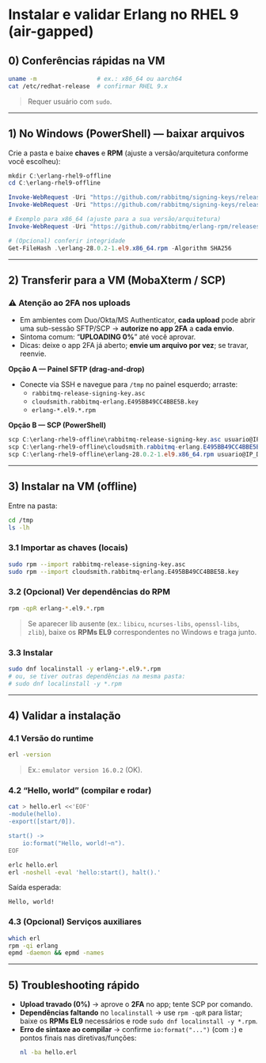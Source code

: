 # Instalar e validar **Erlang** no RHEL 9 (air-gapped)

## 0) Conferências rápidas na VM
```bash
uname -m                 # ex.: x86_64 ou aarch64
cat /etc/redhat-release  # confirmar RHEL 9.x
```
> Requer usuário com `sudo`.

---

## 1) No Windows (PowerShell) — baixar arquivos
Crie a pasta e baixe **chaves** e **RPM** (ajuste a versão/arquitetura conforme você escolheu):
```powershell
mkdir C:\erlang-rhel9-offline
cd C:\erlang-rhel9-offline

Invoke-WebRequest -Uri "https://github.com/rabbitmq/signing-keys/releases/download/3.0/rabbitmq-release-signing-key.asc" -OutFile "rabbitmq-release-signing-key.asc"
Invoke-WebRequest -Uri "https://github.com/rabbitmq/signing-keys/releases/download/3.0/cloudsmith.rabbitmq-erlang.E495BB49CC4BBE5B.key" -OutFile "cloudsmith.rabbitmq-erlang.E495BB49CC4BBE5B.key"

# Exemplo para x86_64 (ajuste para a sua versão/arquitetura)
Invoke-WebRequest -Uri "https://github.com/rabbitmq/erlang-rpm/releases/download/v28.0.2/erlang-28.0.2-1.el9.x86_64.rpm" -OutFile "erlang-28.0.2-1.el9.x86_64.rpm"

# (Opcional) conferir integridade
Get-FileHash .\erlang-28.0.2-1.el9.x86_64.rpm -Algorithm SHA256
```

---

## 2) Transferir para a VM (MobaXterm / SCP)

### ⚠️ Atenção ao **2FA** nos uploads
- Em ambientes com Duo/Okta/MS Authenticator, **cada upload** pode abrir uma sub-sessão SFTP/SCP → **autorize no app 2FA** a **cada envio**.  
- Sintoma comum: “**UPLOADING 0%**” até você aprovar.  
- Dicas: deixe o app 2FA já aberto; **envie um arquivo por vez**; se travar, reenvie.

**Opção A — Painel SFTP (drag-and-drop)**
- Conecte via SSH e navegue para `/tmp` no painel esquerdo; arraste:
  - `rabbitmq-release-signing-key.asc`
  - `cloudsmith.rabbitmq-erlang.E495BB49CC4BBE5B.key`
  - `erlang-*.el9.*.rpm`

**Opção B — SCP (PowerShell)**
```powershell
scp C:\erlang-rhel9-offline\rabbitmq-release-signing-key.asc usuario@IP_DO_SERVIDOR:/tmp/
scp C:\erlang-rhel9-offline\cloudsmith.rabbitmq-erlang.E495BB49CC4BBE5B.key usuario@IP_DO_SERVIDOR:/tmp/
scp C:\erlang-rhel9-offline\erlang-28.0.2-1.el9.x86_64.rpm usuario@IP_DO_SERVIDOR:/tmp/
```

---

## 3) Instalar na VM (offline)
Entre na pasta:
```bash
cd /tmp
ls -lh
```

### 3.1 Importar as chaves (locais)
```bash
sudo rpm --import rabbitmq-release-signing-key.asc
sudo rpm --import cloudsmith.rabbitmq-erlang.E495BB49CC4BBE5B.key
```

### 3.2 (Opcional) Ver dependências do RPM
```bash
rpm -qpR erlang-*.el9.*.rpm
```
> Se aparecer lib ausente (ex.: `libicu`, `ncurses-libs`, `openssl-libs`, `zlib`), baixe os **RPMs EL9** correspondentes no Windows e traga junto.

### 3.3 Instalar
```bash
sudo dnf localinstall -y erlang-*.el9.*.rpm
# ou, se tiver outras dependências na mesma pasta:
# sudo dnf localinstall -y *.rpm
```

---

## 4) **Validar a instalação**

### 4.1 Versão do runtime
```bash
erl -version
```
> Ex.: `emulator version 16.0.2` (OK).

### 4.2 “Hello, world” (compilar e rodar)
```bash
cat > hello.erl <<'EOF'
-module(hello).
-export([start/0]).

start() ->
    io:format("Hello, world!~n").
EOF

erlc hello.erl
erl -noshell -eval 'hello:start(), halt().'
```
Saída esperada:
```
Hello, world!
```

### 4.3 (Opcional) Serviços auxiliares
```bash
which erl
rpm -qi erlang
epmd -daemon && epmd -names
```

---

## 5) Troubleshooting rápido
- **Upload travado (0%)** → aprove o **2FA** no app; tente SCP por comando.  
- **Dependências faltando** no `localinstall` → use `rpm -qpR` para listar; baixe os **RPMs EL9** necessários e rode `sudo dnf localinstall -y *.rpm`.  
- **Erro de sintaxe ao compilar** → confirme `io:format("...")` (com `:`) e pontos finais nas diretivas/funções:
  ```bash
  nl -ba hello.erl
  ```

